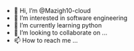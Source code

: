 - 👋 Hi, I’m @Mazigh10-cloud
- 👀 I’m interested in software engineering 
- 🌱 I’m currently learning python
- 💞️ I’m looking to collaborate on ...
- 📫 How to reach me ...

<!---
Mazigh10-cloud/Mazigh10-cloud is a ✨ special ✨ repository because its `README.md` (this file) appears on your GitHub profile.
You can click the Preview link to take a look at your changes.
--->

